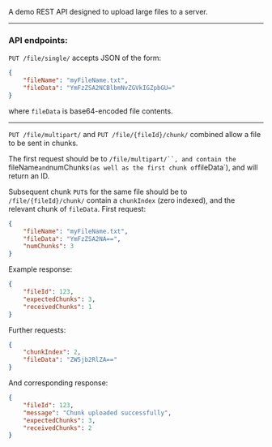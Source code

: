 A demo REST API designed to upload large files to a server.

---

### API endpoints:

`PUT /file/single/` accepts JSON of the form:
```json
{
    "fileName": "myFileName.txt",
    "fileData": "YmFzZSA2NCBlbmNvZGVkIGZpbGU="
}
``` 
where `fileData` is base64-encoded file contents.

---

`PUT /file/multipart/` and `PUT /file/{fileId}/chunk/` combined allow a file to be sent in chunks. 

The first request should be to `/file/multipart/``, and contain the `fileName` and `numChunks` (as well as the first chunk of `fileData`), and will return an ID. 

Subsequent chunk `PUT`s for the same file should be to `/file/{fileId}/chunk/` contain a `chunkIndex` (zero indexed), and the relevant chunk of `fileData`.
First request:
```json
{
    "fileName": "myFileName.txt",
    "fileData": "YmFzZSA2NA==",
    "numChunks": 3
}
```
Example response:
```json
{
    "fileId": 123,
    "expectedChunks": 3,
    "receivedChunks": 1
}
```
Further requests:
```json
{
    "chunkIndex": 2,
    "fileData": "ZW5jb2RlZA=="
}
```
And corresponding response:
```json
{
    "fileId": 123,
    "message": "Chunk uploaded successfully",
    "expectedChunks": 3,
    "receivedChunks": 2
}
```